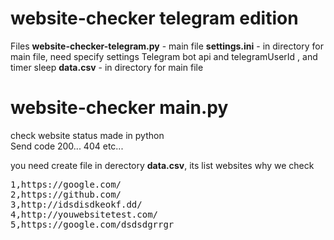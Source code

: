 # website-checker telegram edition
Files
<strong>website-checker-telegram.py</strong> - main file
<strong>settings.ini</strong> - in directory for main file, need specify settings Telegram bot api and telegramUserId , and timer sleep
<strong>data.csv</strong> - in directory for main file






# website-checker main.py
check website status made in python
<br>Send code 200... 404 etc...

you need create file in derectory <strong>data.csv</strong>, its list websites why we check
<pre>
1,https://google.com/
2,https://github.com/
3,http://idsdisdkeokf.dd/
4,http://youwebsitetest.com/
5,https://google.com/dsdsdgrrgr
</pre>

